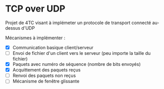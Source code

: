 # TCP over UDP

Projet de 4TC visant à implémeter un protocole de transport connecté au-dessus d'UDP

Mécanismes à implémenter :
 - [x] Communication basique client/serveur
 - [ ] Envoi de fichier d'un client vers le serveur (peu importe la taille du fichier)
 - [x] Paquets avec numéro de séquence (nombre de bits envoyés)
 - [x] Acquittement des paquets reçus
 - [ ] Renvoi des paquets non reçus
 - [ ] Mécanisme de fenêtre glissante